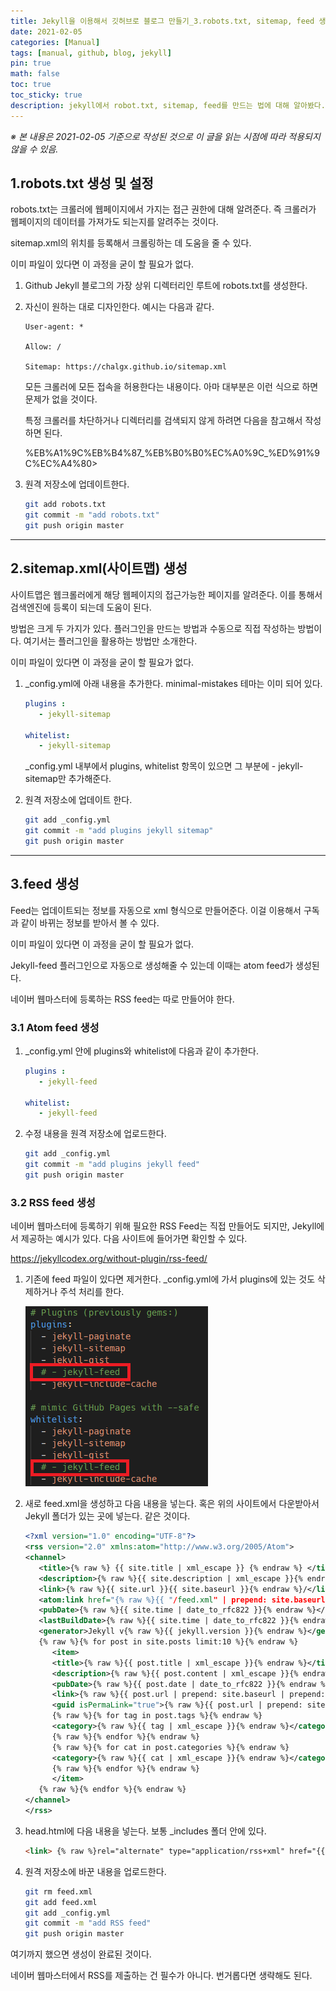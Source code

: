 ```yaml
---
title: Jekyll을 이용해서 깃허브로 블로그 만들기_3.robots.txt, sitemap, feed 생성 및 설정
date: 2021-02-05
categories: [Manual]
tags: [manual, github, blog, jekyll]
pin: true
math: false
toc: true
toc_sticky: true
description: jekyll에서 robot.txt, sitemap, feed를 만드는 법에 대해 알아봤다.
---
```


_※ 본 내용은 2021-02-05 기준으로 작성된 것으로 이 글을 읽는 시점에 따라 적용되지 않을 수 있음._

## __1.robots.txt 생성 및 설정__

robots.txt는 크롤러에 웹페이지에서 가지는 접근 권한에 대해 알려준다. 즉 크롤러가 웹페이지의 데이터를 가져가도 되는지를 알려주는 것이다.

sitemap.xml의 위치를 등록해서 크롤링하는 데 도움을 줄 수 있다.

이미 파일이 있다면 이 과정을 굳이 할 필요가 없다.

1. Github Jekyll 블로그의 가장 상위 디렉터리인 루트에 robots.txt를 생성한다.

2. 자신이 원하는 대로 디자인한다. 예시는 다음과 같다.

   ```
   User-agent: *

   Allow: /

   Sitemap: https://chalgx.github.io/sitemap.xml
   ```

   모든 크롤러에 모든 접속을 허용한다는 내용이다. 아마 대부분은 이런 식으로 하면 문제가 없을 것이다.

   특정 크롤러를 차단하거나 디렉터리를 검색되지 않게 하려면 다음을 참고해서 작성하면 된다.

   %EB%A1%9C%EB%B4%87_%EB%B0%B0%EC%A0%9C_%ED%91%9C%EC%A4%80>

3. 원격 저장소에 업데이트한다.

   ```bash
   git add robots.txt
   git commit -m "add robots.txt"
   git push origin master
   ```

***

## __2.sitemap.xml(사이트맵) 생성__

사이트맵은 웹크롤러에게 해당 웹페이지의 접근가능한 페이지를 알려준다. 이를 통해서 검색엔진에 등록이 되는데 도움이 된다.

방법은 크게 두 가지가 있다. 플러그인을 만드는 방법과 수동으로 직접 작성하는 방법이다. 여기서는 플러그인을 활용하는 방법만 소개한다.

이미 파일이 있다면 이 과정을 굳이 할 필요가 없다.

1. _config.yml에 아래 내용을 추가한다. minimal-mistakes 테마는 이미 되어 있다.

   ```yml
   plugins :
      - jekyll-sitemap

   whitelist:
      - jekyll-sitemap
   ```

   _config.yml 내부에서 plugins, whitelist 항목이 있으면 그 부분에 - jekyll-sitemap만 추가해준다.

2. 원격 저장소에 업데이트 한다.

   ```bash
   git add _config.yml
   git commit -m "add plugins jekyll sitemap"
   git push origin master
   ```

***

## __3.feed 생성__

Feed는 업데이트되는 정보를 자동으로 xml 형식으로 만들어준다. 이걸 이용해서 구독과 같이 바뀌는 정보를 받아서 볼 수 있다.

이미 파일이 있다면 이 과정을 굳이 할 필요가 없다.

Jekyll-feed 플러그인으로 자동으로 생성해줄 수 있는데 이때는 atom feed가 생성된다.

네이버 웹마스터에 등록하는 RSS feed는 따로 만들어야 한다.

### __3.1 Atom feed 생성__

1. _config.yml 안에 plugins와 whitelist에 다음과 같이 추가한다.

   ```yml
   plugins :
      - jekyll-feed

   whitelist:
      - jekyll-feed
   ```

2. 수정 내용을 원격 저장소에 업로드한다.

   ```bash
   git add _config.yml
   git commit -m "add plugins jekyll feed"
   git push origin master
   ```

### __3.2 RSS feed 생성__

네이버 웹마스터에 등록하기 위해 필요한 RSS Feed는 직접 만들어도 되지만, Jekyll에서 제공하는 예시가 있다. 다음 사이트에 들어가면 확인할 수 있다.

<https://jekyllcodex.org/without-plugin/rss-feed/>

1. 기존에 feed 파일이 있다면 제거한다. _config.yml에 가서 plugins에 있는 것도 삭제하거나 주석 처리를 한다.

   ![RssFeed1](/images/Jekyll3/RssFeed1.PNG)

2. 새로 feed.xml을 생성하고 다음 내용을 넣는다. 혹은 위의 사이트에서 다운받아서 Jekyll 폴더가 있는 곳에 넣는다. 같은 것이다.

   ```xml
   <?xml version="1.0" encoding="UTF-8"?>
   <rss version="2.0" xmlns:atom="http://www.w3.org/2005/Atom">
   <channel>
      <title>{% raw %} {{ site.title | xml_escape }} {% endraw %} </title>
      <description>{% raw %}{{ site.description | xml_escape }}{% endraw %}</description>
      <link>{% raw %}{{ site.url }}{{ site.baseurl }}{% endraw %}/</link>
      <atom:link href="{% raw %}{{ "/feed.xml" | prepend: site.baseurl | prepend: site.url }}{% endraw %}" rel="self" type="application/rss+xml"/>
      <pubDate>{% raw %}{{ site.time | date_to_rfc822 }}{% endraw %}</pubDate>
      <lastBuildDate>{% raw %}{{ site.time | date_to_rfc822 }}{% endraw %}</lastBuildDate>
      <generator>Jekyll v{% raw %}{{ jekyll.version }}{% endraw %}</generator>
      {% raw %}{% for post in site.posts limit:10 %}{% endraw %}
         <item>
         <title>{% raw %}{{ post.title | xml_escape }}{% endraw %}</title>
         <description>{% raw %}{{ post.content | xml_escape }}{% endraw %}</description>
         <pubDate>{% raw %}{{ post.date | date_to_rfc822 }}{% endraw %}</pubDate>
         <link>{% raw %}{{ post.url | prepend: site.baseurl | prepend: site.url }}{% endraw %}</link>
         <guid isPermaLink="true">{% raw %}{{ post.url | prepend: site.baseurl | prepend: site.url }}{% endraw %}</guid>
         {% raw %}{% for tag in post.tags %}{% endraw %}
         <category>{% raw %}{{ tag | xml_escape }}{% endraw %}</category>
         {% raw %}{% endfor %}{% endraw %}
         {% raw %}{% for cat in post.categories %}{% endraw %}
         <category>{% raw %}{{ cat | xml_escape }}{% endraw %}</category>
         {% raw %}{% endfor %}{% endraw %}
         </item>
      {% raw %}{% endfor %}{% endraw %}
   </channel>
   </rss>
   ```

3. head.html에 다음 내용을 넣는다. 보통 _includes 폴더 안에 있다.

   ```html
   <link> {% raw %}rel="alternate" type="application/rss+xml" href="{{ site.url }}/feed.xml"{% endraw %}<\link>
   ```

4. 원격 저장소에 바꾼 내용을 업로드한다.

   ```bash
   git rm feed.xml
   git add feed.xml
   git add _config.yml
   git commit -m "add RSS feed"
   git push origin master
   ```

여기까지 했으면 생성이 완료된 것이다.

네이버 웹마스터에서 RSS를 제출하는 건 필수가 아니다. 번거롭다면 생략해도 된다.
